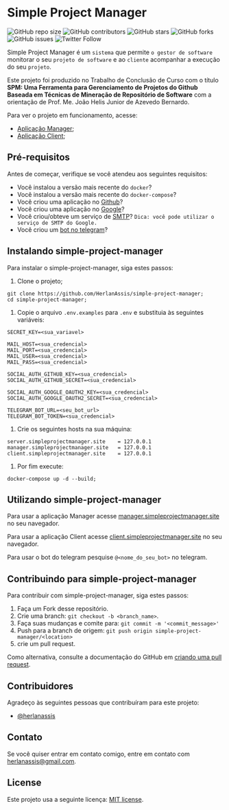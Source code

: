 # Simple Project Manager

![GitHub repo size](https://img.shields.io/github/repo-size/herlanassis/simple-project-manager)
![GitHub contributors](https://img.shields.io/github/contributors/herlanassis/simple-project-manager)
![GitHub stars](https://img.shields.io/github/stars/herlanassis/simple-project-manager?style=social)
![GitHub forks](https://img.shields.io/github/forks/herlanassis/simple-project-manager?style=social)
![GitHub issues](https://img.shields.io/github/issues-raw/herlanassis/simple-project-manager?style=social)
![Twitter Follow](https://img.shields.io/twitter/follow/herlanassis?style=social)

Simple Project Manager é um `sistema` que permite `o gestor de software` monitorar o seu `projeto de software` e ao `cliente` acompanhar a execução do seu `projeto`.

Este projeto foi produzido no Trabalho de Conclusão de Curso com o título <b>SPM: Uma Ferramenta para Gerenciamento de Projetos do Github Baseada em Técnicas de Mineração de Repositório de Software</b> com a orientação de Prof. Me. João Helis Junior de Azevedo Bernardo.

Para ver o projeto em funcionamento, acesse:

- [Aplicação Manager](https://www.youtube.com/watch?v=MIreat89-Iw);
- [Aplicação Client](https://www.youtube.com/watch?v=3rp5T3PX-JM);

## Pré-requisitos

Antes de começar, verifique se você atendeu aos seguintes requisitos:

- Você instalou a versão mais recente do `docker`?
- Você instalou a versão mais recente do `docker-compose`?
- Você criou uma aplicação no [Github](https://developer.github.com/apps/building-oauth-apps/creating-an-oauth-app/)?
- Você criou uma aplicação no [Google](https://developers.google.com/identity/protocols/OAuth2)?
- Você criou/obteve um serviço de [SMTP](https://medium.com/@_christopher/how-to-send-emails-with-python-django-through-google-smtp-server-for-free-22ea6ea0fb8e)? `Dica: você pode utilizar o serviço de SMTP do Google.`
- Você criou um [bot no telegram](https://core.telegram.org/bots)?

## Instalando simple-project-manager

Para instalar o simple-project-manager, siga estes passos:

1. Clone o projeto;

```shell
git clone https://github.com/HerlanAssis/simple-project-manager;
cd simple-project-manager;
```

1. Copie o arquivo `.env.examples` para `.env` e substituia às seguintes variáveis:

```
SECRET_KEY=<sua_variavel>

MAIL_HOST=<sua_credencial>
MAIL_PORT=<sua_credencial>
MAIL_USER=<sua_credencial>
MAIL_PASS=<sua_credencial>

SOCIAL_AUTH_GITHUB_KEY=<sua_credencial>
SOCIAL_AUTH_GITHUB_SECRET=<sua_credencial>

SOCIAL_AUTH_GOOGLE_OAUTH2_KEY=<sua_credencial>
SOCIAL_AUTH_GOOGLE_OAUTH2_SECRET=<sua_credencial>

TELEGRAM_BOT_URL=<seu_bot_url>
TELEGRAM_BOT_TOKEN=<sua_credencial>

```

1. Crie os seguintes hosts na sua máquina:

```
server.simpleprojectmanager.site    = 127.0.0.1
manager.simpleprojectmanager.site   = 127.0.0.1
client.simpleprojectmanager.site    = 127.0.0.1
```

1. Por fim execute:

```shell
docker-compose up -d --build;
```

## Utilizando simple-project-manager

Para usar a aplicação Manager acesse [manager.simpleprojectmanager.site](manager.simpleprojectmanager.site) no seu navegador.

Para usar a aplicação Client acesse [client.simpleprojectmanager.site](client.simpleprojectmanager.site) no seu navegador.

Para usar o bot do telegram pesquise `@<nome_do_seu_bot>` no telegram.

## Contribuindo para simple-project-manager

Para contribuir com simple-project-manager, siga estes passos:

1. Faça um Fork desse repositório.
2. Crie uma branch: `git checkout -b <branch_name>`.
3. Faça suas mudanças e comite para: `git commit -m '<commit_message>'`
4. Push para a branch de origem: `git push origin simple-project-manager/<location>`
5. crie um pull request.

Como alternativa, consulte a documentação do GitHub em [criando uma pull request](https://help.github.com/pt/github/collaborating-with-issues-and-pull-requests/creating-a-pull-request).

## Contribuidores

Agradeço às seguintes pessoas que contribuíram para este projeto:

- [@herlanassis](https://github.com/herlanassis)

## Contato

Se você quiser entrar em contato comigo, entre em contato com herlanassis@gmail.com.

## License

Este projeto usa a seguinte licença: [MIT license](https://choosealicense.com/licenses/mit/).

